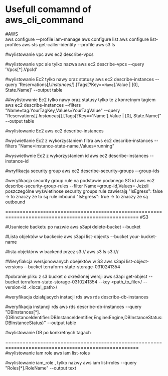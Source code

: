 # Usefull comamnd of aws_cli_command
#AWS  
 aws configure --profile iam-manage
 aws configure list
 aws configure list-profiles
 aws sts get-caller-identity --profile <profile>
 aws s3 ls



#wylistowanie vpc
aws ec2 describe-vpcs

#wylistowanie vpc ale tylko nazwa
aws ec2 describe-vpcs --query 'Vpcs[*].VpcId' 

#wylistowanie Ec2 tylko nawy oraz statusy
aws ec2 describe-instances --query 'Reservations[*].Instances[*].[Tags[?Key==`Name`].Value | [0], State.Name]' --output table

##wylistowanie Ec2 tylko nawy oraz statusy tylko te z konretnym tagiem
aws ec2 describe-instances --filters "Name=tag:YourTagKey,Values=YourTagValue" --query "Reservations[*].Instances[*].[Tags[?Key=='Name'].Value | [0], State.Name]" --output table

#wylistowanie Ec2
aws ec2 describe-instances

#wyświetlanie Ec2 z wykorzystaniem filtra
 aws ec2 describe-instances --filters "Name=instance-state-name,Values=running"

#wyswietlwnie Ec2 z wykorzystaniem id
aws ec2 describe-instances --instance-id <id-ec2-instance>

#wryfikacja security group 
aws ec2 describe-security-groups --group-ids <id-security-group>


#weryfikacja security group rule na podstawie podanego SG id
aws ec2 describe-security-group-rules --filter Name=group-id,Values=<id-security-group>
Jeżeli poszczególne wyświetlnose security groups rule zawierają 
"IsEgress": false -> to znaczy że to są rule inbound
"IsEgress": true -> to znaczy że są outbound

====================================================================================================
#S3


#Usuniecie backetu po nazwie
aws s3api delete-bucket --bucket <nazwa-bucketu>

#Lista objektów w backecie
aws s3api list-objects --bucket your-bucket-name

#lista objektórw w backend przez s3://
aws s3 ls s3://<backet0name>/<objects>

#Weryfiakcja wersjonowanych obejektów w S3
aws s3api list-object-versions --bucket terraform-state-storage-0310241354

#pobranie pliku z s3 bucket o określonej wersji
aws s3api get-object --bucket terraform-state-storage-0310241354 --key <path_to_file>/<file> --version-id <VersionID> .<local_path>/<file>

#weryfikacja działąjacych instacji rds
aws rds describe-db-instances

#weryfikacja instancji rds
aws rds describe-db-instances --query "DBInstances[*].{DBInstanceIdentifier:DBInstanceIdentifier,Engine:Engine,DBInstanceStatus:DBInstanceStatus}" --output table

#wylistowanie DB po konkretnych tagach


====================================================================================================
#wylistowanie iam role
aws iam list-roles

#wylistowanie iam_role , tylko nazwy
aws iam list-roles --query "Roles[*].RoleName" --output text
